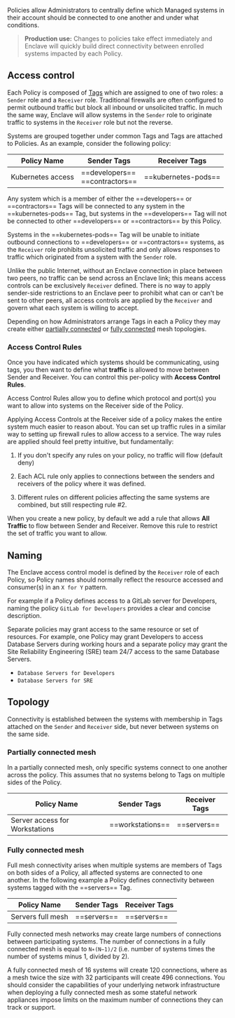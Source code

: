 Policies allow Administrators to centrally define which Managed systems in their account should be connected to one another and under what conditions. 

> **Production use:** Changes to policies take effect immediately and Enclave will quickly build direct connectivity between enrolled systems impacted by each Policy.

## Access control

Each Policy is composed of [Tags](/management/tags) which are assigned to one of two roles: a `Sender` role and a `Receiver` role. Traditional firewalls are often configured to permit outbound traffic but block all inbound or unsolicited traffic. In much the same way, Enclave will allow systems in the `Sender` role to originate traffic to systems in the `Receiver` role but not the reverse.

Systems are grouped together under common Tags and Tags are attached to Policies. As an example, consider the following policy:

| Policy Name       | Sender Tags                     | Receiver Tags     |
| ----------------- | ------------------------------- | ----------------- |
| Kubernetes access | ==developers==<br />==contractors== | ==kubernetes-pods== |

 Any system which is a member of either the ==developers== or ==contractors== Tags will be connected to any system in the ==kubernetes-pods== Tag, but systems in the ==developers== Tag will not be connected to other ==developers== or ==contractors== by this Policy.

Systems in the ==kubernetes-pods== Tag will be unable to initiate outbound connections to ==developers== or ==contractors== systems, as the `Receiver` role prohibits unsolicited traffic and only allows responses to traffic which originated from a system with the `Sender` role.

Unlike the public Internet, without an Enclave connection in place between two peers, no traffic can be send across an Enclave link; this means access controls can be exclusively `Receiver` defined. There is no way to apply sender-side restrictions to an Enclave peer to prohibit what can or can't be sent to other peers, all access controls are applied by the `Receiver` and govern what each system is willing to accept. 

Depending on how Administrators arrange Tags in each a Policy they may create either [partially connected](#partially-connected-mesh) or [fully connected](#fully-connected-mesh) mesh topologies.

### Access Control Rules

Once you have indicated which systems should be communicating, using tags, you then want to define what **traffic** is allowed to move between Sender and Receiver. You can control this per-policy with **Access Control Rules**.

Access Control Rules allow you to define which protocol and port(s) you want to allow into systems on the Receiver side of the Policy.

Applying Access Controls at the Receiver side of a policy makes the entire system much easier to reason about. You can set up traffic rules in a similar way to setting up firewall rules to allow access to a service. The way rules are applied should feel pretty intuitive, but fundamentally:

1. If you don't specify any rules on your policy, no traffic will flow (default deny)

2. Each ACL rule only applies to connections between the senders and receivers of the policy where it was defined.

3. Different rules on different policies affecting the same systems are combined, but still respecting rule #2.

When you create a new policy, by default we add a rule that allows **All Traffic** to flow between Sender and Receiver. Remove this rule to restrict the set of traffic you want to allow.

## Naming

The Enclave access control model is defined by the `Receiver` role of each Policy, so Policy names should normally reflect the resource accessed and consumer(s) in an `X for Y` pattern.

For example if a Policy defines access to a GitLab server for Developers, naming the policy `GitLab for Developers` provides a clear and concise description.

Separate policies may grant access to the same resource or set of resources. For example, one Policy may grant Developers to access Database Servers during working hours and a separate policy may grant the Site Reliability Engineering (SRE) team 24/7 access to the same Database Servers.

* `Database Servers for Developers`
* `Database Servers for SRE`

## Topology

Connectivity is established between the systems with membership in Tags attached on the `Sender` and `Receiver` side, but never between systems on the same side.

### Partially connected mesh

In a partially connected mesh, only specific systems connect to one another across the policy. This assumes that no systems belong to Tags on multiple sides of the Policy.

| Policy Name                    | Sender Tags    | Receiver Tags |
| ------------------------------ | -------------- | ------------- |
| Server access for Workstations | ==workstations== | ==servers==     |

### Fully connected mesh

Full mesh connectivity arises when multiple systems are members of Tags on both sides of a Policy, all affected systems are connected to one another. In the following example a Policy defines connectivity between systems tagged with the ==servers== Tag.

| Policy Name       | Sender Tags | Receiver Tags |
| ----------------- | ----------- | ------------- |
| Servers full mesh | ==servers==   | ==servers==     |

Fully connected mesh networks may create large numbers of connections between participating systems. The number of connections in a fully connected mesh is equal to `N∗(N−1)/2` (i.e. number of systems times the number of systems minus 1, divided by 2). 

A fully connected mesh of 16 systems will create 120 connections, where as a mesh twice the size with 32 participants will create 496 connections. You should consider the capabilities of your underlying network infrastructure when deploying a fully connected mesh as some stateful network appliances impose limits on the maximum number of connections they can track or support.
